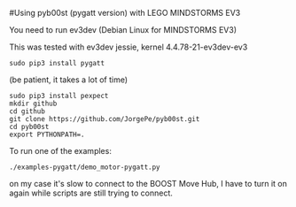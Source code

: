#Using pyb00st (pygatt version) with LEGO MINDSTORMS EV3

You need to run ev3dev (Debian Linux for MINDSTORMS EV3)

This was tested with ev3dev jessie, kernel  4.4.78-21-ev3dev-ev3

```
sudo pip3 install pygatt
```

(be patient, it takes a lot of time)

```
sudo pip3 install pexpect
mkdir github
cd github
git clone https://github.com/JorgePe/pyb00st.git
cd pyb00st
export PYTHONPATH=.
```

To run one of the examples:
```
./examples-pygatt/demo_motor-pygatt.py
```

on my case it's slow to connect to the BOOST Move Hub, I have to turn it on again while
scripts are still trying to connect.
